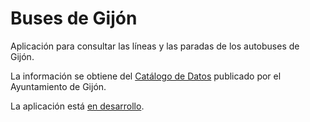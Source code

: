 # Buses de Gijón

Aplicación para consultar las líneas y las paradas de los autobuses de Gijón.

La información se obtiene del [Catálogo de Datos](https://transparencia.gijon.es/page/1808-catalogo-de-datos) publicado por el Ayuntamiento de Gijón.

La aplicación está [en desarrollo](https://github.com/copanonga/BusesGijon/projects/1).
